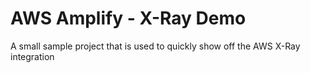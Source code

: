 # AWS Amplify - X-Ray Demo

A small sample project that is used to quickly show off the AWS X-Ray integration
